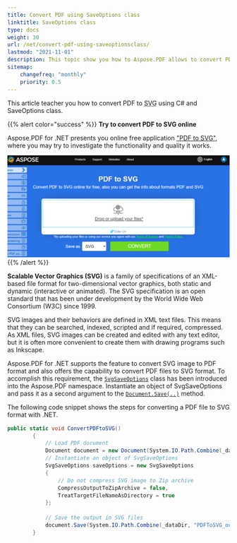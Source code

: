 ```yaml
---
title: Convert PDF using SaveOptions class
linktitle: SaveOptions class
type: docs
weight: 30
url: /net/convert-pdf-using-saveoptionsclass/
lastmod: "2021-11-01"
description: This topic show you how to Aspose.PDF allows to convert PDF to SVG format with SaveOptions class.
sitemap:
    changefreq: "monthly"
    priority: 0.5
---
```


This article teacher you how to convert PDF to <abbr title="Scalable Vector Graphics">SVG</abbr> using C# and SaveOptions class.

{{% alert color="success" %}}
**Try to convert PDF to SVG online**

Aspose.PDF for .NET presents you online free application ["PDF to SVG"](https://products.aspose.app/pdf/conversion/pdf-to-svg), where you may try to investigate the functionality and quality it works.

[![Aspose.PDF Convertion PDF to SVG with Free App](pdf_to_svg.png)](https://products.aspose.app/pdf/conversion/pdf-to-svg)
{{% /alert %}}

**Scalable Vector Graphics (SVG)** is a family of specifications of an XML-based file format for two-dimensional vector graphics, both static and dynamic (interactive or animated). The SVG specification is an open standard that has been under development by the World Wide Web Consortium (W3C) since 1999.

SVG images and their behaviors are defined in XML text files. This means that they can be searched, indexed, scripted and if required, compressed. As XML files, SVG images can be created and edited with any text editor, but it is often more convenient to create them with drawing programs such as Inkscape.

Aspose.PDF for .NET supports the feature to convert SVG image to PDF format and also offers the capability to convert PDF files to SVG format. To accomplish this requirement, the [`SvgSaveOptions`](https://apireference.aspose.com/pdf/net/aspose.pdf/svgsaveoptions/methods/index) class has been introduced into the Aspose.PDF namespace. Instantiate an object of SvgSaveOptions and pass it as a second argument to the [`Document.Save(..)`](https://apireference.aspose.com/pdf/net/aspose.pdf/document/methods/save/index) method.

The following code snippet shows the steps for converting a PDF file to SVG format with .NET.

```csharp
public static void ConvertPDFtoSVG()
        {
            // Load PDF document
            Document document = new Document(System.IO.Path.Combine(_dataDir, "input.pdf"));
            // Instantiate an object of SvgSaveOptions
            SvgSaveOptions saveOptions = new SvgSaveOptions
            {
                // Do not compress SVG image to Zip archive
                CompressOutputToZipArchive = false,
                TreatTargetFileNameAsDirectory = true                
            };
            
            // Save the output in SVG files
            document.Save(System.IO.Path.Combine(_dataDir, "PDFToSVG_out.svg"), saveOptions);
        }
```
